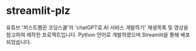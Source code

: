 # streamlit-plz
유튜브 '퍼스트펭귄 코딩스쿨'의 'chatGPT로 AI 서비스 개발하기' 재생목록 및 영상을 참고하여 제작한 프로젝트입니다.
Python 언어로 개발하였으며 Streamlit을 통해 배포되었습니다.

